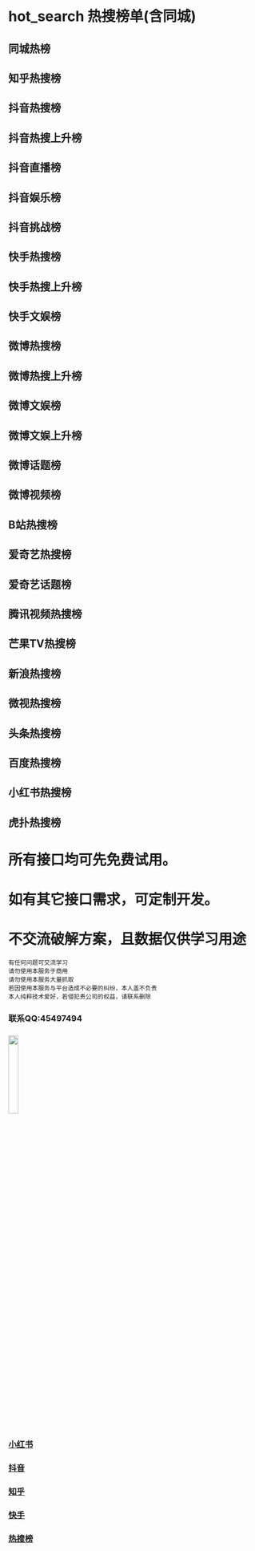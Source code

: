 # hot_search  热搜榜单(含同城)   

## 同城热榜
## 知乎热搜榜
## 抖音热搜榜
## 抖音热搜上升榜
## 抖音直播榜
## 抖音娱乐榜
## 抖音挑战榜
## 快手热搜榜
## 快手热搜上升榜
## 快手文娱榜
## 微博热搜榜
## 微博热搜上升榜
## 微博文娱榜
## 微博文娱上升榜
## 微博话题榜
## 微博视频榜
## B站热搜榜
## 爱奇艺热搜榜
## 爱奇艺话题榜
## 腾讯视频热搜榜
## 芒果TV热搜榜
## 新浪热搜榜
## 微视热搜榜
## 头条热搜榜
## 百度热搜榜
## 小红书热搜榜
## 虎扑热搜榜


# 所有接口均可先免费试用。
# 如有其它接口需求，可定制开发。
# 不交流破解方案，且数据仅供学习用途

```
有任何问题可交流学习  
请勿使用本服务于商用   
请勿使用本服务大量抓取   
若因使用本服务与平台造成不必要的纠纷，本人盖不负责  
本人纯粹技术爱好，若侵犯贵公司的权益，请联系删除
``` 

### 联系QQ:45497494
###
<img src="https://qr.api.cli.im/newqr/create?data=https%253A%252F%252Fqm.qq.com%252Fcgi-bin%252Fqm%252Fqr%253Fk%253DgsXU_14bQsI8BdSevrFzHU7vIYnRCnFQ%2526noverify%253D0&level=H&transparent=false&bgcolor=%23FFFFFF&forecolor=%23000000&blockpixel=12&marginblock=1&logourl=&logoshape=no&size=500&kid=cliim&key=211db538a2ba8c28441f5d952fe165db" width="20%">

### [小红书](https://github.com/canglingzhiyue/xiaohongshu)
### [抖音](https://github.com/canglingzhiyue/douyin)
### [知乎](https://github.com/canglingzhiyue/zhihu)
### [快手](https://github.com/canglingzhiyue/kuaishou)
### [热搜榜](https://github.com/canglingzhiyue/hot_search)


